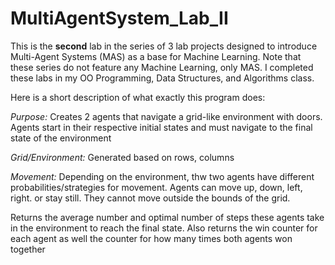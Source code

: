 # MultiAgentSystem_Lab_II
This is the **second** lab in the series of 3 lab projects designed to introduce Multi-Agent Systems (MAS) as a base for Machine Learning. Note that these series do not feature any Machine Learning, only MAS. I completed these labs in my OO Programming, Data Structures, and Algorithms class.

Here is a short description of what exactly this program does:

_Purpose:_ Creates 2 agents that navigate a grid-like environment with doors. Agents start in their respective initial states and must navigate to the final state of the environment

_Grid/Environment:_ Generated based on rows, columns

_Movement:_ Depending on the environment, thw two agents have different probabilities/strategies for movement. Agents can move up, down, left, right. or stay still. They cannot move outside the bounds of the grid.
 
Returns the average number and optimal number of steps these agents take in the environment to reach the final state. Also returns the win counter for each agent as well the counter for how many times both agents won together


